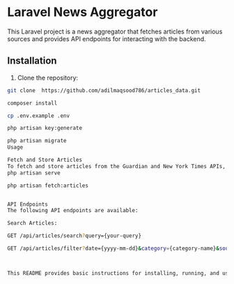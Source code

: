 # Laravel News Aggregator

This Laravel project is a news aggregator that fetches articles from various sources and provides API endpoints for interacting with the backend.

## Installation

1. Clone the repository:

```bash
git clone  https://github.com/adilmaqsood786/articles_data.git

composer install

cp .env.example .env

php artisan key:generate

php artisan migrate
Usage

Fetch and Store Articles
To fetch and store articles from the Guardian and New York Times APIs, use the following Artisan command:
php artisan serve

php artisan fetch:articles


API Endpoints
The following API endpoints are available:

Search Articles:

GET /api/articles/search?query={your-query}

GET /api/articles/filter?date={yyyy-mm-dd}&category={category-name}&source={source-name}



This README provides basic instructions for installing, running, and using the Laravel News Aggregator. Adjust it according to your project's specifics and include additional sections or information as needed.



